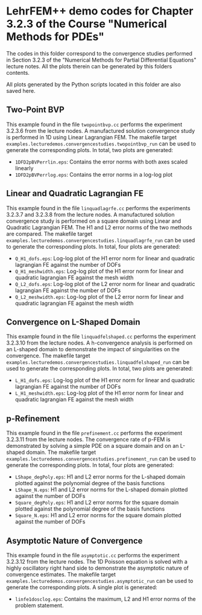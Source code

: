 # LehrFEM++ demo codes for Chapter 3.2.3 of the Course "Numerical Methods for PDEs"

The codes in this folder correspond to the convergence studies performed in Section 3.2.3 of the "Numerical Methods for Partial Differential Equations" lecture notes. All the plots therein can be generated by this folders contents.

All plots generated by the Python scripts located in this folder are also saved here.


## Two-Point BVP

This example found in the file `twopointbvp.cc` performs the experiment 3.2.3.6 from the lecture nodes. A manufactured solution convergence study is performed in 1D using Linear Lagrangian FEM. The makefile target `examples.lecturedemos.convergencestudies.twopointbvp_run` can be used to generate the corresponding plots. In total, two plots are generated:
- `1DFD2pBVPerrlin.eps`: Contains the error norms with both axes scaled linearly
- `1DFD2pBVPerrlog.eps`: Contains the error norms in a log-log plot


## Linear and Quadratic Lagrangian FE

This example found in the file `linquadlagrfe.cc` performs the experiments 3.2.3.7 and 3.2.3.8 from the lecture nodes. A manufactured solution convergence study is performed on a square domain using Linear and Quadratic Lagrangian FEM. The H1 and L2 error norms of the two methods are compared. The makefile target `examples.lecturedemos.convergencestudies.linquadlagrfe_run` can be used to generate the corresponding plots. In total, four plots are generated:
- `Q_H1_dofs.eps`: Log-log plot of the H1 error norm for linear and quadratic lagrangian FE against the number of DOFs
- `Q_H1_meshwidth.eps`: Log-log plot of the H1 error norm for linear and quadratic lagrangian FE against the mesh width
- `Q_L2_dofs.eps`: Log-log plot of the L2 error norm for linear and quadratic lagrangian FE against the number of DOFs
- `Q_L2_meshwidth.eps`: Log-log plot of the L2 error norm for linear and quadratic lagrangian FE against the mesh width


## Convergence on L-Shaped Domain

This example found in the file `linquadfelshaped.cc` performs the experiment 3.2.3.10 from the lecture nodes. A h-convergence analysis is performed on an L-shaped domain to demonstrate the impact of singularities on the convergence. The makefile target `examples.lecturedemos.convergencestudies.linquadfelshaped_run` can be used to generate the corresponding plots. In total, two plots are generated:
- `L_H1_dofs.eps`: Log-log plot of the H1 error norm for linear and quadratic lagrangian FE against the number of DOFs
- `L_H1_meshwidth.eps`: Log-log plot of the H1 error norm for linear and quadratic lagrangian FE against the mesh width


## p-Refinement

This example found in the file `prefinement.cc` performs the experiment 3.2.3.11 from the lecture nodes. The convergence rate of p-FEM is demonstrated by solving a simple PDE on a square domain and on an L-shaped domain. The makefile target `examples.lecturedemos.convergencestudies.prefinement_run` can be used to generate the corresponding plots. In total, four plots are generated:
- `LShape_degPoly.eps`: H1 and L2 error norms for the L-shaped domain plotted against the polynomial degree of the basis functions
- `LShape_N.eps`: H1 and L2 error norms for the L-shaped domain plotted against the number of DOFs
- `Square_degPoly.eps`: H1 and L2 error norms for the square domain plotted against the polynomial degree of the basis functions
- `Square_N.eps`: H1 and L2 error norms for the square domain plotted against the number of DOFs


## Asymptotic Nature of Convergence

This example found in the file `asymptotic.cc` performs the experiment 3.2.3.12 from the lecture nodes. The 1D Poisson equation is solved with a highly oscillatory right hand side to demonstrate the asymptotic nature of convergence estimates. The makefile target `examples.lecturedemos.convergencestudies.asymptotic_run` can be used to generate the corresponding plots. A single plot is generated:
- `linfe1dosclog.eps`: Contains the maximum, L2 and H1 error norms of the problem statement.
